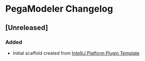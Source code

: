 <!-- Keep a Changelog guide -> https://keepachangelog.com -->

# PegaModeler Changelog

## [Unreleased]
### Added
- Initial scaffold created from [IntelliJ Platform Plugin Template](https://github.com/JetBrains/intellij-platform-plugin-template)
